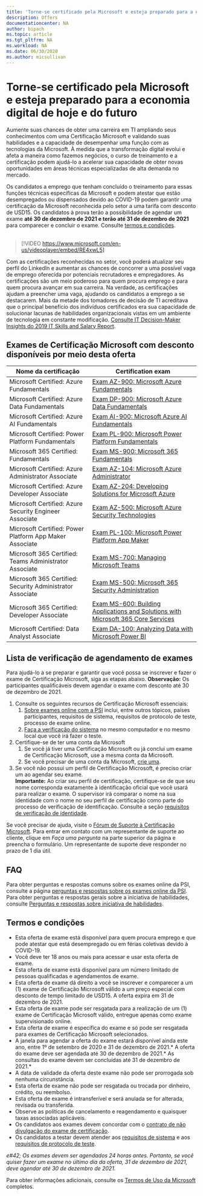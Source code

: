 ```yaml
---
title: 'Torne-se certificado pela Microsoft e esteja preparado para a economia digital de hoje e do futuro | Microsoft Docs'
description: Offers 
documentationcenter: NA 
author: bipach
ms.topic: article
ms.tgt_pltfrm: NA
ms.workload: NA
ms.date: 06/30/2020
ms.author: micsullivan
---
```

# Torne-se certificado pela Microsoft e esteja preparado para a economia digital de hoje e do futuro

Aumente suas chances de obter uma carreira em TI ampliando seus conhecimentos com uma Certificação Microsoft e validando suas habilidades e a capacidade de desempenhar uma função com as tecnologias da Microsoft. À medida que a transformação digital evolui e afeta a maneira como fazemos negócios, o curso de treinamento e a certificação podem ajudá-lo a acelerar sua capacidade de obter novas oportunidades em áreas técnicas especializadas de alta demanda no mercado.

Os candidatos a emprego que tenham concluído o treinamento para essas funções técnicas específicas da Microsoft e podem atestar que estão desempregados ou dispensados devido ao COVID-19 podem garantir uma certificação da Microsoft reconhecida pelo setor a uma tarifa com desconto de USD15. Os candidatos à prova terão a possibilidade de agendar um exame **até 30 de dezembro de 2021 e terão até 31 de dezembro de 2021** para comparecer e concluir o exame. Consulte [termos e condições](#terms-conditions).
<br/>
<br/>

> [!VIDEO https://www.microsoft.com/en-us/videoplayer/embed/RE4xwL5]


Com as certificações reconhecidas no setor, você poderá atualizar seu perfil do LinkedIn e aumentar as chances de concorrer a uma possível vaga de emprego oferecida por potenciais recrutadores e empregadores. As certificações são um meio poderoso para quem procura emprego e para quem procura avançar em sua carreira. Na verdade, as certificações ajudam a preencher uma vaga, ajudando os candidatos a emprego a se destacarem. Mais da metade dos tomadores de decisão de TI acreditava que o principal benefício dos indivíduos certificados era sua capacidade de solucionar lacunas de habilidades organizacionais vistas em um ambiente de tecnologia em constante modificação. [Consulte IT Decision-Maker Insights do 2019 IT Skills and Salary Report](#terms-conditions).

## Exames de Certificação Microsoft com desconto disponíveis por meio desta oferta

|Nome da certificação|Certification exam|
|-|-|
|Microsoft Certified: Azure Fundamentals|[Exam AZ-900: Microsoft Azure Fundamentals](/learn/certifications/exams/az-900)|
|Microsoft Certified: Azure Data Fundamentals|[Exam DP-900: Microsoft Azure Data Fundamentals](/learn/certifications/exams/dp-900)|
|Microsoft Certified: Azure AI Fundamentals|[Exam AI-900: Microsoft Azure AI Fundamentals](/learn/certifications/exams/ai-900)|
|Microsoft Certified: Power Platform Fundamentals|[Exam PL-900: Microsoft Power Platform Fundamentals](/learn/certifications/exams/pl-900)|
|Microsoft 365 Certified: Fundamentals|[Exam MS-900: Microsoft 365 Fundamentals](/learn/certifications/exams/ms-900)|
|Microsoft Certified: Azure Administrator Associate|[Exam AZ-104: Microsoft Azure Administrator](/learn/certifications/exams/az-104)|
|Microsoft Certified: Azure Developer Associate|[Exam AZ-204: Developing Solutions for Microsoft Azure](/learn/certifications/exams/az-204)|
|Microsoft Certified: Azure Security Engineer Associate|[Exam AZ-500: Microsoft Azure Security Technologies](/learn/certifications/exams/az-500)|
|Microsoft Certified: Power Platform App Maker Associate|[Exam PL-100: Microsoft Power Platform App Maker](/learn/certifications/exams/pl-100)|
|Microsoft 365 Certified: Teams Administrator Associate|[Exam MS-700: Managing Microsoft Teams](/learn/certifications/exams/ms-700)|
|Microsoft 365 Certified: Security Administrator Associate|[Exam MS-500: Microsoft 365 Security Administration](/learn/certifications/exams/ms-500)|
|Microsoft 365 Certified: Developer Associate|[Exam MS-600: Building Applications and Solutions with Microsoft 365 Core Services](/learn/certifications/exams/ms-600)|
|Microsoft Certified: Data Analyst Associate|[Exam DA-100: Analyzing Data with Microsoft Power BI](/learn/certifications/exams/da-100)|


## Lista de verificação de agendamento de exames

Para ajudá-lo a se preparar e garantir que você possa se inscrever e fazer o exame de Certificação Microsoft, siga as etapas abaixo. **Observação:** Os participantes qualificáveis devem agendar o exame com desconto até 30 de dezembro de 2021.

1. Consulte os seguintes recursos de Certificação Microsoft essenciais:
	1. [Sobre exames online com a PSI](/learn/certifications/online-exams-psi) inclui, entre outros tópicos, países participantes, requisitos de sistema, requisitos de protocolo de teste, processo de exame online.  
	2. [Faça a verificação do sistema](https://syscheck.bridge.psiexams.com/) no mesmo computador e no mesmo local que você irá fazer o teste.
2. Certifique-se de ter uma conta da Microsoft
	1. Se você já tiver uma Certificação Microsoft ou já conclui um exame de Certificação Microsoft, use a mesma conta da Microsoft.  
	2. Se você precisar de uma conta da Microsoft, [crie uma](https://account.microsoft.com/account/manage-my-account).
3. Se você não possui um perfil de Certificação Microsoft, é preciso criar um ao agendar seu exame. <br/>**Importante:** Ao criar seu perfil de certificação, certifique-se de que seu nome corresponda exatamente à identificação oficial que você usará para realizar o exame. O supervisor irá comparar o nome na sua identidade com o nome no seu perfil de certificação como parte do processo de verificação de identificação. Consulte a seção [requisitos de verificação de identidade](/learn/certifications/online-exams-psi#identity-verification-requirements).

Se você precisar de ajuda, visite o [Fórum de Suporte à Certificação Microsoft](https://aka.ms/mcpforum). Para entrar em contato com um representante de suporte ao cliente, clique em *Faça uma pergunta* na parte superior da página e preencha o formulário. Um representante de suporte deve responder no prazo de 1 dia útil.

## FAQ

Para obter perguntas e respostas comuns sobre os exames online da PSI, consulte a página [perguntas e respostas sobre os exames online da PSI](/learn/certifications/online-exams-psi#frequently-asked-questions). Para obter perguntas e respostas gerais sobre a iniciativa de habilidades, consulte [Perguntas e respostas sobre iniciativa de habilidades](https://aka.ms/JobSeekerFAQ).

## <a name="terms-conditions"></a> Termos e condições

- Esta oferta de exame está disponível para quem procura emprego e que pode atestar que está desempregado ou em férias coletivas devido à COVID-19.
- Você deve ter 18 anos ou mais para acessar e usar esta oferta de exame.
- Esta oferta de exame está disponível para um número limitado de pessoas qualificadas e agendamentos de exame.
- Esta oferta de exame dá direito a você se inscrever e comparecer a um (1) exame de Certificação Microsoft válido a um preço especial com desconto de tempo limitado de USD15. A oferta expira em 31 de dezembro de 2021.
- Esta oferta de exame pode ser resgatada para a realização de um (1) exame de Certificação Microsoft válido, entregue apenas como exame supervisionado online.
- Esta oferta de exame é específica do exame e só pode ser resgatada para exames de Certificação Microsoft selecionados.
- A janela para agendar a oferta do exame estará disponível ainda este ano, entre 1º de setembro de 2020 e 31  de dezembro de 2021.&#42; A oferta do exame deve ser agendada até 30 de dezembro de 2021.&#42; As consultas do exame devem ser concluídas até 31 de dezembro de 2021.*
- A data de validade da oferta deste exame não pode ser prorrogada sob nenhuma circunstância.
- Esta oferta de exame não pode ser resgatada ou trocada por dinheiro, crédito, ou reembolso.
- Esta oferta de exame é intransferível e será anulada se for alterada, revisada ou transferida.
- Observe as políticas de cancelamento e reagendamento e quaisquer taxas associadas aplicáveis.
- Os candidatos aos exames devem concordar com o [contrato de não divulgação do exame de certificação](/learn/certifications/certification-exam-policies#non-disclosure-agreement).
- Os candidatos a testar devem atender aos [requisitos de sistema](/learn/certifications/online-exams-psi#system-requirements) e aos [requisitos de protocolo de teste](/learn/certifications/online-exams-psi#testing-protocol-requirements).

*e#42; Os exames devem ser agendados 24 horas antes. Portanto, se você quiser fazer um exame no último dia da oferta, 31 de dezembro de 2021, deve agendar até 30 de dezembro de 2021.*

Para obter informações adicionais, consulte os [Termos de Uso da Microsoft](https://www.microsoft.com/en-us/legal/intellectualproperty/copyright/default.aspx) completos.
